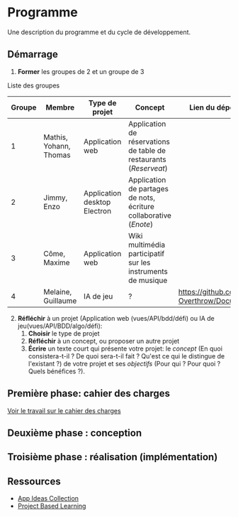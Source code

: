 # Programme

Une description du programme et du cycle de développement.

## Démarrage

1. **Former** les groupes de 2 et un groupe de 3

Liste des groupes

|  Groupe 	|  Membre 	|  Type de projet 	| Concept  	| Lien du dépot principal
|---	|---	|---	|---	| --- |
|   1	|  Mathis, Yohann, Thomas 	| Application web  	|   Application de réservations de table de restaurants (*Reserveat*)	| |
|   2	|  Jimmy, Enzo  	|  Application desktop Electron 	|  Application de partages de nots, écriture collaborative (*Enote*) 	| |
|   3	|  Côme, Maxime 	|  Application web 	|  Wiki multimédia participatif sur les instruments de musique 	| |
|   4	|  Melaine, Guillaume 	|  IA de jeu 	|   ? 	| https://github.com/Operation-Overthrow/Documentation |


2. **Réfléchir** à un projet (Application web (vues/API/bdd/défi) ou IA de jeu(vues/API/BDD/algo/défi):
   1. **Choisir** le type de projet
   2. **Réfléchir** à un concept, ou proposer un autre projet 
   3. **Écrire** un texte court qui présente votre projet: le *concept* (En quoi consistera-t-il ? De quoi sera-t-il fait ? Qu'est ce qui le distingue de l'existant ?) de votre projet et ses *objectifs* (Pour qui ? Pour quoi ? Quels bénéfices ?).


## Première phase: cahier des charges

[Voir le travail sur le cahier des charges](./phase-1-cahier-des-charges-conception/index.md)

## Deuxième phase : conception

## Troisième phase : réalisation (implémentation)

## Ressources

- [App Ideas Collection](https://github.com/florinpop17/app-ideas)
- [Project Based Learning](https://github.com/practical-tutorials/project-based-learning)